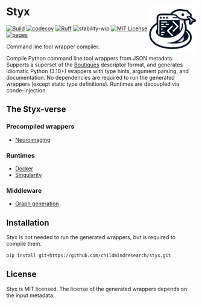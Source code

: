 # Styx <img src="docs/logo.svg" align="right" width="25%"/>

[![Build](https://github.com/childmindresearch/styx/actions/workflows/test.yaml/badge.svg?branch=main)](https://github.com/childmindresearch/styx/actions/workflows/test.yaml?query=branch%3Amain)
[![codecov](https://codecov.io/gh/childmindresearch/styx/branch/main/graph/badge.svg?token=22HWWFWPW5)](https://codecov.io/gh/childmindresearch/styx)
[![Ruff](https://img.shields.io/endpoint?url=https://raw.githubusercontent.com/astral-sh/ruff/main/assets/badge/v2.json)](https://github.com/astral-sh/ruff)
![stability-wip](https://img.shields.io/badge/stability-work_in_progress-lightgrey.svg)
[![MIT License](https://img.shields.io/badge/license-MIT-blue.svg)](https://github.com/childmindresearch/styx/blob/main/LICENSE)
[![pages](https://img.shields.io/badge/api-docs-blue)](https://childmindresearch.github.io/styx)

Command line tool wrapper compiler.

Compile Python command line tool wrappers from JSON metadata.
Supports a superset of the [Boutiques](https://boutiques.github.io/) descriptor format, and generates idiomatic Python
(3.10+) wrappers with type hints, argument parsing, and documentation. No dependencies are required to run the generated
wrappers (except static type definitions). Runtimes are decoupled via conde-injection.

## The Styx-verse

### Precompiled wrappers

- [Neuroimaging](https://github.com/childmindresearch/niwrap)

### Runtimes

- [Docker](https://github.com/childmindresearch/styxdocker)
- [Singularity](https://github.com/childmindresearch/styxsingularity)

### Middleware

- [Graph generation](https://github.com/childmindresearch/styxgraph)


## Installation

Styx is not needed to run the generated wrappers, but is required to compile them.

```bash
pip install git+https://github.com/childmindresearch/styx.git
```

## License

Styx is MIT licensed. The license of the generated wrappers depends on the input metadata.
